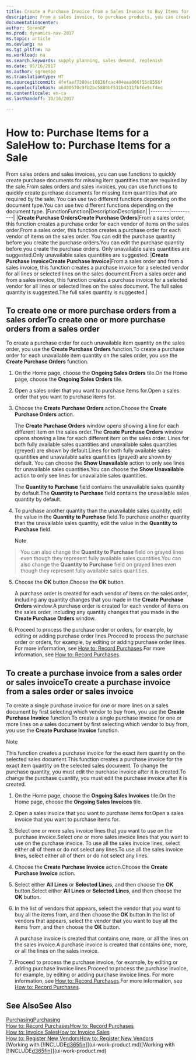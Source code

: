 ```yaml
---
title: Create a Purchase Invoice from a Sales Invoice to Buy Items for a Sale
description: From a sales invoice, to purchase products, you can create a purchase invoice for a vendor or supplier.
documentationcenter: 
author: SorenGP
ms.prod: dynamics-nav-2017
ms.topic: article
ms.devlang: na
ms.tgt_pltfrm: na
ms.workload: na
ms.search.keywords: supply planning, sales demand, replenish
ms.date: 05/16/2017
ms.author: sgroespe
ms.translationtype: HT
ms.sourcegitcommit: 4fefaef7380ac10836fcac404eea006f55d8556f
ms.openlocfilehash: a6380570c9fb2bc5880bf531b4311fbf6e9cf4ec
ms.contentlocale: en-ca
ms.lasthandoff: 10/16/2017

---
```

# <a name="how-to-purchase-items-for-a-sale"></a><span data-ttu-id="25134-103">How to: Purchase Items for a Sale</span><span class="sxs-lookup"><span data-stu-id="25134-103">How to: Purchase Items for a Sale</span></span>
<span data-ttu-id="25134-104">From sales orders and sales invoices, you can use functions to quickly create purchase documents for missing item quantities that are required by the sale.</span><span class="sxs-lookup"><span data-stu-id="25134-104">From sales orders and sales invoices, you can use functions to quickly create purchase documents for missing item quantities that are required by the sale.</span></span> <span data-ttu-id="25134-105">You can use two different functions depending on the document type.</span><span class="sxs-lookup"><span data-stu-id="25134-105">You can use two different functions depending on the document type.</span></span>
|<span data-ttu-id="25134-106">Function</span><span class="sxs-lookup"><span data-stu-id="25134-106">Function</span></span>|<span data-ttu-id="25134-107">Description</span><span class="sxs-lookup"><span data-stu-id="25134-107">Description</span></span>|
|--------|-----------|
|<span data-ttu-id="25134-108">**Create Purchase Orders**</span><span class="sxs-lookup"><span data-stu-id="25134-108">**Create Purchase Orders**</span></span>|<span data-ttu-id="25134-109">From a sales order, this function creates a purchase order for each vendor of items on the sales order.</span><span class="sxs-lookup"><span data-stu-id="25134-109">From a sales order, this function creates a purchase order for each vendor of items on the sales order.</span></span> <span data-ttu-id="25134-110">You can edit the purchase quantity before you create the purchase orders.</span><span class="sxs-lookup"><span data-stu-id="25134-110">You can edit the purchase quantity before you create the purchase orders.</span></span> <span data-ttu-id="25134-111">Only unavailable sales quantities are suggested.</span><span class="sxs-lookup"><span data-stu-id="25134-111">Only unavailable sales quantities are suggested.</span></span>
|<span data-ttu-id="25134-112">**Create Purchase Invoice**</span><span class="sxs-lookup"><span data-stu-id="25134-112">**Create Purchase Invoice**</span></span>|<span data-ttu-id="25134-113">From a sales order and from a sales invoice, this function creates a purchase invoice for a selected vendor for all lines or selected lines on the sales document.</span><span class="sxs-lookup"><span data-stu-id="25134-113">From a sales order and from a sales invoice, this function creates a purchase invoice for a selected vendor for all lines or selected lines on the sales document.</span></span> <span data-ttu-id="25134-114">The full sales quantity is suggested.</span><span class="sxs-lookup"><span data-stu-id="25134-114">The full sales quantity is suggested.</span></span>|

## <a name="to-create-one-or-more-purchase-orders-from-a-sales-order"></a><span data-ttu-id="25134-115">To create one or more purchase orders from a sales order</span><span class="sxs-lookup"><span data-stu-id="25134-115">To create one or more purchase orders from a sales order</span></span>
<span data-ttu-id="25134-116">To create a purchase order for each unavailable item quantity on the sales order, you use the **Create Purchase Orders** function.</span><span class="sxs-lookup"><span data-stu-id="25134-116">To create a purchase order for each unavailable item quantity on the sales order, you use the **Create Purchase Orders** function.</span></span>

1. <span data-ttu-id="25134-117">On the Home page, choose the **Ongoing Sales Orders** tile.</span><span class="sxs-lookup"><span data-stu-id="25134-117">On the Home page, choose the **Ongoing Sales Orders** tile.</span></span>
2. <span data-ttu-id="25134-118">Open a sales order that you want to purchase items for.</span><span class="sxs-lookup"><span data-stu-id="25134-118">Open a sales order that you want to purchase items for.</span></span>
3. <span data-ttu-id="25134-119">Choose the **Create Purchase Orders** action.</span><span class="sxs-lookup"><span data-stu-id="25134-119">Choose the **Create Purchase Orders** action.</span></span>

    <span data-ttu-id="25134-120">The **Create Purchase Orders** window opens showing a line for each different item on the sales order.</span><span class="sxs-lookup"><span data-stu-id="25134-120">The **Create Purchase Orders** window opens showing a line for each different item on the sales order.</span></span> <span data-ttu-id="25134-121">Lines for both fully available sales quantities and unavailable sales quantities (greyed) are shown by default.</span><span class="sxs-lookup"><span data-stu-id="25134-121">Lines for both fully available sales quantities and unavailable sales quantities (grayed) are shown by default.</span></span> <span data-ttu-id="25134-122">You can choose the **Show Unavailable** action to only see lines for unavailable sales quantities.</span><span class="sxs-lookup"><span data-stu-id="25134-122">You can choose the **Show Unavailable** action to only see lines for unavailable sales quantities.</span></span>

    <span data-ttu-id="25134-123">The **Quantity to Purchase** field contains the unavailable sales quantity by default.</span><span class="sxs-lookup"><span data-stu-id="25134-123">The **Quantity to Purchase** field contains the unavailable sales quantity by default.</span></span>
4. <span data-ttu-id="25134-124">To purchase another quantity than the unavailable sales quantity, edit the value in the **Quantity to Purchase** field.</span><span class="sxs-lookup"><span data-stu-id="25134-124">To purchase another quantity than the unavailable sales quantity, edit the value in the **Quantity to Purchase** field.</span></span>

    > [!NOTE]  
>   <span data-ttu-id="25134-125">You can also change the **Quantity to Purchase** field on grayed lines even though they represent fully available sales quantities.</span><span class="sxs-lookup"><span data-stu-id="25134-125">You can also change the **Quantity to Purchase** field on grayed lines even though they represent fully available sales quantities.</span></span>
5. <span data-ttu-id="25134-126">Choose the **OK** button.</span><span class="sxs-lookup"><span data-stu-id="25134-126">Choose the **OK** button.</span></span>

    <span data-ttu-id="25134-127">A purchase order is created for each vendor of items on the sales order, including any quantity changes that you made in the **Create Purchase Orders** window.</span><span class="sxs-lookup"><span data-stu-id="25134-127">A purchase order is created for each vendor of items on the sales order, including any quantity changes that you made in the **Create Purchase Orders** window.</span></span>
7. <span data-ttu-id="25134-128">Proceed to process the purchase order or orders, for example, by editing or adding purchase order lines.</span><span class="sxs-lookup"><span data-stu-id="25134-128">Proceed to process the purchase order or orders, for example, by editing or adding purchase order lines.</span></span> <span data-ttu-id="25134-129">For more information, see [How to: Record Purchases](purchasing-how-record-purchases.md).</span><span class="sxs-lookup"><span data-stu-id="25134-129">For more information, see [How to: Record Purchases](purchasing-how-record-purchases.md).</span></span>


## <a name="to-create-a-purchase-invoice-from-a-sales-order-or-sales-invoice"></a><span data-ttu-id="25134-130">To create a purchase invoice from a sales order or sales invoice</span><span class="sxs-lookup"><span data-stu-id="25134-130">To create a purchase invoice from a sales order or sales invoice</span></span>
<span data-ttu-id="25134-131">To create a single purchase invoice for one or more lines on a sales document by first selecting which vendor to buy from, you use the **Create Purchase Invoice** function.</span><span class="sxs-lookup"><span data-stu-id="25134-131">To create a single purchase invoice for one or more lines on a sales document by first selecting which vendor to buy from, you use the **Create Purchase Invoice** function.</span></span>

> [!NOTE]  
>   <span data-ttu-id="25134-132">This function creates a purchase invoice for the exact item quantity on the selected sales document.</span><span class="sxs-lookup"><span data-stu-id="25134-132">This function creates a purchase invoice for the exact item quantity on the selected sales document.</span></span> <span data-ttu-id="25134-133">To change the purchase quantity, you must edit the purchase invoice after it is created.</span><span class="sxs-lookup"><span data-stu-id="25134-133">To change the purchase quantity, you must edit the purchase invoice after it is created.</span></span>  

1. <span data-ttu-id="25134-134">On the Home page, choose the **Ongoing Sales Invoices** tile.</span><span class="sxs-lookup"><span data-stu-id="25134-134">On the Home page, choose the **Ongoing Sales Invoices** tile.</span></span>
2. <span data-ttu-id="25134-135">Open a sales invoice that you want to purchase items for.</span><span class="sxs-lookup"><span data-stu-id="25134-135">Open a sales invoice that you want to purchase items for.</span></span>
3. <span data-ttu-id="25134-136">Select one or more sales invoice lines that you want to use on the purchase invoice.</span><span class="sxs-lookup"><span data-stu-id="25134-136">Select one or more sales invoice lines that you want to use on the purchase invoice.</span></span> <span data-ttu-id="25134-137">To use all the sales invoice lines, select either all of them or do not select any lines.</span><span class="sxs-lookup"><span data-stu-id="25134-137">To use all the sales invoice lines, select either all of them or do not select any lines.</span></span>
4. <span data-ttu-id="25134-138">Choose the **Create Purchase Invoice** action.</span><span class="sxs-lookup"><span data-stu-id="25134-138">Choose the **Create Purchase Invoice** action.</span></span>
5. <span data-ttu-id="25134-139">Select either **All Lines** or **Selected Lines**, and then choose the **OK** button.</span><span class="sxs-lookup"><span data-stu-id="25134-139">Select either **All Lines** or **Selected Lines**, and then choose the **OK** button.</span></span>  
6. <span data-ttu-id="25134-140">In the list of vendors that appears, select the vendor that you want to buy all the items from, and then choose the **OK** button.</span><span class="sxs-lookup"><span data-stu-id="25134-140">In the list of vendors that appears, select the vendor that you want to buy all the items from, and then choose the **OK** button.</span></span>

    <span data-ttu-id="25134-141">A purchase invoice is created that contains one, more, or all the lines on the sales invoice.</span><span class="sxs-lookup"><span data-stu-id="25134-141">A purchase invoice is created that contains one, more, or all the lines on the sales invoice.</span></span>
7. <span data-ttu-id="25134-142">Proceed to process the purchase invoice, for example, by editing or adding purchase invoice lines.</span><span class="sxs-lookup"><span data-stu-id="25134-142">Proceed to process the purchase invoice, for example, by editing or adding purchase invoice lines.</span></span> <span data-ttu-id="25134-143">For more information, see [How to: Record Purchases](purchasing-how-record-purchases.md).</span><span class="sxs-lookup"><span data-stu-id="25134-143">For more information, see [How to: Record Purchases](purchasing-how-record-purchases.md).</span></span>

## <a name="see-also"></a><span data-ttu-id="25134-144">See Also</span><span class="sxs-lookup"><span data-stu-id="25134-144">See Also</span></span>
[<span data-ttu-id="25134-145">Purchasing</span><span class="sxs-lookup"><span data-stu-id="25134-145">Purchasing</span></span>](purchasing-manage-purchasing.md)  
[<span data-ttu-id="25134-146">How to: Record Purchases</span><span class="sxs-lookup"><span data-stu-id="25134-146">How to: Record Purchases</span></span>](purchasing-how-record-purchases.md)  
[<span data-ttu-id="25134-147">How to: Invoice Sales</span><span class="sxs-lookup"><span data-stu-id="25134-147">How to: Invoice Sales</span></span>](sales-how-invoice-sales.md)  
[<span data-ttu-id="25134-148">How to: Register New Vendors</span><span class="sxs-lookup"><span data-stu-id="25134-148">How to: Register New Vendors</span></span>](purchasing-how-register-new-vendors.md)  
<span data-ttu-id="25134-149">[Working with [!INCLUDE[d365fin](includes/d365fin_md.md)]](ui-work-product.md)</span><span class="sxs-lookup"><span data-stu-id="25134-149">[Working with [!INCLUDE[d365fin](includes/d365fin_md.md)]](ui-work-product.md)</span></span>

